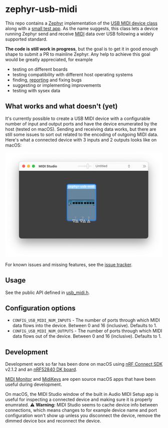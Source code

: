 # zephyr-usb-midi

This repo contains a [Zephyr](https://zephyrproject.org/) implementation of the [USB MIDI device class](https://www.usb.org/sites/default/files/midi10.pdf) along with a [small test app](src/main.c). As the name suggests, this class lets a device running Zephyr send and receive [MIDI](https://en.wikipedia.org/wiki/MIDI) data over USB following a widely supported standard.

__The code is still work in progress__, but the goal is to get it in good enough shape to submit a PR to mainline Zephyr. Any help to achieve this goal would be greatly appreciated, for example

* testing on different boards
* testing compatibility with different host operating systems
* finding, [reporting](https://github.com/stuffmatic/zephyr-usb-midi/issues) and fixing bugs
* suggesting or implementing improvements
* testing with sysex data

## What works and what doesn't (yet)

It's currently possible to create a USB MIDI device with a configurable number of input and output ports and have the device enumerated by the host (tested on macOS). Sending and receiving data works, but there are still some issues to sort out related to the encoding of outgoing MIDI data. Here's what a connected device with 3 inputs and 2 outputs looks like on macOS:

<img src="midi_studio.png" width="500">

For known issues and missing features, see the [issue tracker](https://github.com/stuffmatic/zephyr-usb-midi/issues).

## Usage

See the public API defined in [usb_midi.h](src/usb_midi.h).

## Configuration options

* `CONFIG_USB_MIDI_NUM_INPUTS` - The number of ports through which MIDI data flows into the device. Between 0 and 16 (inclusive). Defaults to 1.
* `CONFIG_USB_MIDI_NUM_OUTPUTS` - The number of ports through which MIDI data flows out of the device. Between 0 and 16 (inclusive). Defaults to 1.

## Development

Development work so far has been done on macOS using [nRF Connect SDK](https://www.nordicsemi.com/Products/Development-software/nRF-Connect-SDK) v2.1.2 and an [nRF52840 DK board](https://www.nordicsemi.com/Products/Development-hardware/nRF52840-DK). 

[MIDI Monitor](https://www.snoize.com/midimonitor/) and [MidiKeys](https://flit.github.io/projects/midikeys/) are open source macOS apps that have been useful during development.

On macOS, the MIDI Studio window of the built in Audio MIDI Setup app is useful for inspecting a connected device and making sure it is properly enumrated. ⚠️ __Warning:__ MIDI Studio seems to cache device info between connections, which means changes to for example device name and port configuration won't show up unless you disconnect the device, remove the dimmed device box and reconnect the device.